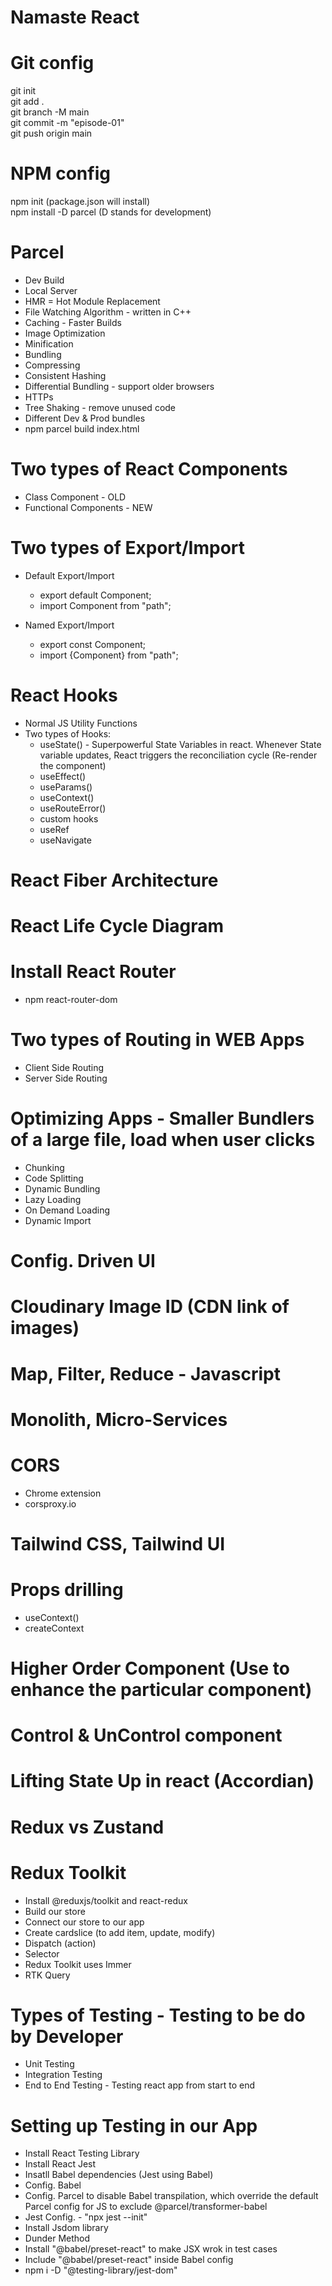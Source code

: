# Namaste React #

# Git config #
git init <br/>
git add . <br/>
git branch -M main <br/>
git commit -m "episode-01" <br/>
git push origin main <br/>

# NPM config #
npm init (package.json will install) <br/>
npm install -D parcel (D stands for development) <br/>

# Parcel
- Dev Build
- Local Server
- HMR = Hot Module Replacement
- File Watching Algorithm - written in C++
- Caching - Faster Builds
- Image Optimization
- Minification
- Bundling
- Compressing
- Consistent Hashing
- Differential Bundling - support older browsers
- HTTPs
- Tree Shaking - remove unused code
- Different Dev & Prod bundles
- npm parcel build index.html

# Two types of React Components
- Class Component - OLD
- Functional Components - NEW

# Two types of Export/Import
 - Default Export/Import
    - export default Component;
    - import Component from "path";

 - Named Export/Import
    - export const Component;
    - import {Component} from "path";

# React Hooks
- Normal JS Utility Functions
- Two types of Hooks:
  - useState() - Superpowerful State Variables in react. Whenever State variable updates, React triggers the reconciliation cycle (Re-render the component)
  - useEffect()
  - useParams()
  - useContext()
  - useRouteError()
  - custom hooks
  - useRef
  - useNavigate

# React Fiber Architecture

# React Life Cycle Diagram

# Install React Router
-  npm react-router-dom

# Two types of Routing in WEB Apps
- Client Side Routing
- Server Side Routing

# Optimizing Apps - Smaller Bundlers of a large file, load when user clicks
- Chunking
- Code Splitting
- Dynamic Bundling
- Lazy Loading
- On Demand Loading
- Dynamic Import

# Config. Driven UI

# Cloudinary Image ID (CDN link of images)

# Map, Filter, Reduce - Javascript

# Monolith, Micro-Services

# CORS
- Chrome extension
- corsproxy.io

# Tailwind CSS, Tailwind UI

# Props drilling
- useContext()
- createContext

# Higher Order Component (Use to enhance the particular component)

# Control & UnControl component

# Lifting State Up in react (Accordian)

# Redux vs Zustand

# Redux Toolkit
- Install @reduxjs/toolkit and react-redux
- Build our store
- Connect our store to our app
- Create cardslice (to add item, update, modify)
- Dispatch (action)
- Selector
- Redux Toolkit uses Immer
- RTK Query

# Types of Testing - Testing to be do by Developer
- Unit Testing
- Integration Testing
- End to End Testing - Testing react app from start to end

# Setting up Testing in our App
- Install React Testing Library
- Install React Jest
- Insatll Babel dependencies (Jest using Babel)
- Config. Babel
- Config. Parcel to disable Babel transpilation, which override the default Parcel config for JS to exclude @parcel/transformer-babel
- Jest Config. - "npx jest --init"
- Install Jsdom library
- Dunder Method
- Install "@babel/preset-react" to make JSX wrok in test cases
- Include "@babel/preset-react" inside Babel config
- npm i -D "@testing-library/jest-dom"